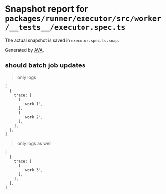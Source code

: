# Snapshot report for `packages/runner/executor/src/worker/__tests__/executor.spec.ts`

The actual snapshot is saved in `executor.spec.ts.snap`.

Generated by [AVA](https://avajs.dev).

## should batch job updates

> only logs

    [
      {
        trace: [
          [
            'work 1',
          ],
          [
            'work 2',
          ],
        ],
      },
    ]

> only logs as well

    [
      {
        trace: [
          [
            'work 3',
          ],
        ],
      },
    ]
